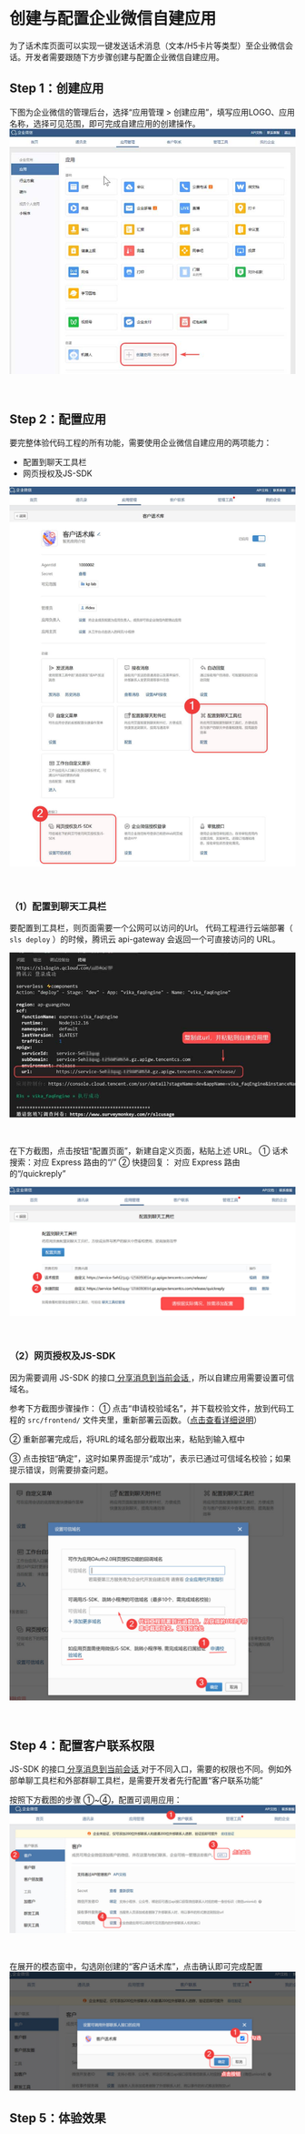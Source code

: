 # 创建与配置企业微信自建应用

为了话术库页面可以实现一键发送话术消息（文本/H5卡片等类型）至企业微信会话。开发者需要跟随下方步骤创建与配置企业微信自建应用。

## Step 1：创建应用

下图为企业微信的管理后台，选择“应用管理 > 创建应用”，填写应用LOGO、应用名称，选择可见范围，即可完成自建应用的创建操作。
![创建应用](screenshots/chrome_sQvDqjfdEG.jpg)

<br/>

## Step 2：配置应用

要完整体验代码工程的所有功能，需要使用企业微信自建应用的两项能力：
- 配置到聊天工具栏
- 网页授权及JS-SDK

![配置应用](screenshots/chrome_NHNyNDz3IS.jpg)

<br/>

### （1）配置到聊天工具栏

要配置到工具栏，则页面需要一个公网可以访问的Url。
代码工程进行云端部署（ ```sls deploy``` ）的时候，腾讯云 api-gateway 会返回一个可直接访问的 URL。

![从cli结果里复制url](screenshots/Code_bJgC2r8DD9.jpg)

<br/>

在下方截图，点击按钮“配置页面”，新建自定义页面，粘贴上述 URL。
① 话术搜索：对应 Express 路由的“/”
② 快捷回复： 对应 Express 路由的“/quickreply”

![配置到聊天附件栏](screenshots/chrome_DzyajOv1wH.jpg)

<br/>

### （2）网页授权及JS-SDK

因为需要调用 JS-SDK 的接口[ 分享消息到当前会话 ](https://work.weixin.qq.com/api/doc/90000/90136/94349)，所以自建应用需要设置可信域名。

参考下方截图步骤操作：
① 点击“申请校验域名”，并下载校验文件，放到代码工程的 ```src/frontend/``` 文件夹里，重新部署云函数。（[点击查看详细说明](how-to-verify-domain.md)）

② 重新部署完成后，将URL的域名部分截取出来，粘贴到输入框中

③ 点击按钮“确定”，这时如果界面提示“成功”，表示已通过可信域名校验；如果提示错误，则需要排查问题。


![配置到聊天附件栏](screenshots/chrome_VVwtUcNX0z.jpg)

<br/>

## Step 4：配置客户联系权限

JS-SDK 的接口[ 分享消息到当前会话 ](https://work.weixin.qq.com/api/doc/90000/90136/94349)对于不同入口，需要的权限也不同。例如外部单聊工具栏和外部群聊工具栏，是需要开发者先行配置“客户联系功能”

按照下方截图的步骤 ①~④，配置可调用应用：
![配置客户联系功能1](screenshots/chrome_K6mWjRK9dO.jpg)

<br/>

在展开的模态窗中，勾选刚创建的“客户话术库”，点击确认即可完成配置
![配置客户联系功能2](screenshots/chrome_1ECVKQcKUQ.jpg)

## Step 5：体验效果

